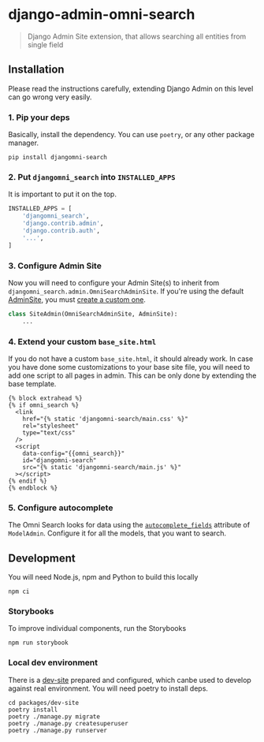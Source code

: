 # django-admin-omni-search

> Django Admin Site extension, that allows searching all entities from single
> field

## Installation

Please read the instructions carefully, extending Django Admin on this level
can go wrong very easily.

### 1. Pip your deps

Basically, install the dependency. You can use `poetry`, or any other package
manager.

```shell
pip install djangomni-search
```

### 2. Put `djangomni_search` into `INSTALLED_APPS`

It is important to put it on the top.

```python
INSTALLED_APPS = [
    'djangomni_search',
    'django.contrib.admin',
    'django.contrib.auth',
    '...',
]
```

### 3. Configure Admin Site

Now you will need to configure your Admin Site(s) to inherit from
`djangomni_search.admin.OmniSearchAdminSite`. If you're using the default
[AdminSite](https://docs.djangoproject.com/en/4.1/ref/contrib/admin/), you must
[create a custom
one](https://docs.djangoproject.com/en/4.1/ref/contrib/admin/#overriding-default-admin-site).

```python
class SiteAdmin(OmniSearchAdminSite, AdminSite):
    ...
```

### 4. Extend your custom `base_site.html`

If you do not have a custom `base_site.html`, it should already work. In case you have done some customizations to your base site file, you will need to add one script to all pages in admin. This can be only done by
extending the base template.

```
{% block extrahead %}
{% if omni_search %}
  <link 
    href="{% static 'djangomni-search/main.css' %}"
    rel="stylesheet"
    type="text/css"
  />
  <script
    data-config="{{omni_search}}"
    id="djangomni-search"
    src="{% static 'djangomni-search/main.js' %}"
  ></script>
{% endif %}
{% endblock %}
```

### 5. Configure autocomplete

The Omni Search looks for data using the [`autocomplete_fields`](https://docs.djangoproject.com/en/4.1/ref/contrib/admin/#django.contrib.admin.ModelAdmin.autocomplete_fields) attribute of `ModelAdmin`. Configure it for all the models, that you want to search.

## Development

You will need Node.js, npm and Python to build this locally

```shell
npm ci
```

### Storybooks

To improve individual components, run the Storybooks

```shell
npm run storybook
```

### Local dev environment

There is a [dev-site](./packages/dev-site) prepared and configured, which canbe
used to develop against real environment. You will need poetry to install deps.

```
cd packages/dev-site
poetry install
poetry ./manage.py migrate
poetry ./manage.py createsuperuser
poetry ./manage.py runserver
```
